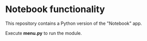 # Notebook functionality

This repository contains a Python version of the "Notebook" app.

Execute **menu.py** to run the module.